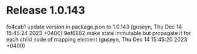 # Release 1.0.143

fe4cab1 update version in package.json to 1.0.143 (guseyn, Thu Dec 14 15:45:24 2023 +0400)
9ef6882 make state immutable but propagate it for each child node of mapping element (guseyn, Thu Dec 14 15:45:20 2023 +0400)
